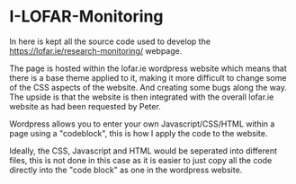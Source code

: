 # I-LOFAR-Monitoring
In here is kept all the source code used to develop the https://lofar.ie/research-monitoring/ webpage. 

The page is hosted within the lofar.ie wordpress website which means that there is a base theme applied to it, making it more difficult to change some of the CSS aspects of the website. And creating some bugs along the way. The upside is that the website is then integrated with the overall lofar.ie website as had been requested by Peter.

Wordpress allows you to enter your own Javascript/CSS/HTML within a page using a "codeblock", this is how I apply the code to the website.

Ideally, the CSS, Javascript and HTML would be seperated into different files, this is not done in this case as it is easier to just copy all the code directly into the "code block" as one in the wordpress website.
